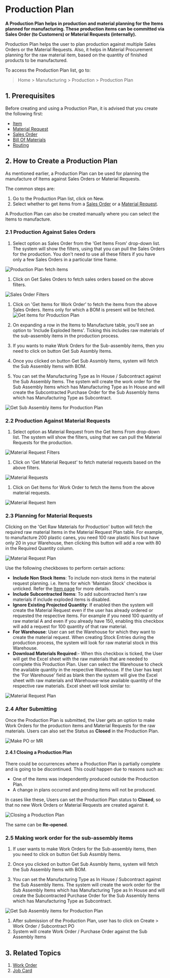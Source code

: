 <!-- add breadcrumbs -->
# Production Plan

**A Production Plan helps in production and material planning for the Items planned for manufacturing. These production items can be committed via Sales Order (to Customers) or Material Requests (internally).**

Production Plan helps the user to plan production against multiple Sales Orders or the Material Requests. Also, it helps in Material Procurement planning for the raw material item, based on the quantity of finished products to be manufactured.

To access the Production Plan list, go to:

> Home > Manufacturing > Production > Production Plan

## 1. Prerequisites
Before creating and using a Production Plan, it is advised that you create the following first:

* [Item](/docs/v13/user/manual/en/stock/item)
* [Material Request](/docs/v13/user/manual/en/stock/material-request)
* [Sales Order](/docs/v13/user/manual/en/selling/sales-order)
* [Bill Of Materials](/docs/v13/user/manual/en/manufacturing/bill-of-materials)
* [Routing](/docs/v13/user/manual/en/manufacturing/routing)

## 2. How to Create a Production Plan
As mentioned earlier, a Production Plan can be used for planning the manufacture of Items against Sales Orders or Material Requests.

The common steps are:

1. Go to the Production Plan list, click on New.
1. Select whether to get items from a [Sales Order](/docs/v13/user/manual/en/selling/sales-order) or a [Material Request](/docs/v13/user/manual/en/stock/material-request).

A Production Plan can also be created manually where you can select the Items to manufacture.

### 2.1 Production Against Sales Orders

1. Select option as Sales Order from the 'Get Items From' drop-down list. The system will show the filters, using that you can pull the Sales Orders for the production. You don't need to use all these filters if you have only a few Sales Orders in a particular time frame.

  ![Production Plan fetch items]({{docs_base_url}}/v13/assets/img/manufacturing/pp_fetch_from.png)

1. Click on Get Sales Orders to fetch sales orders based on the above filters.

  ![Sales Order Filters]({{docs_base_url}}/v13/assets/img/manufacturing/sales_order_filter.png)

1. Click on 'Get Items for Work Order' to fetch the items from the above Sales Orders. Items only for which a BOM is present will be fetched.
  ![Get items for Production Plan]({{docs_base_url}}/v13/assets/img/manufacturing/get_items_wo.png)

1. On expanding a row in the Items to Manufacture table, you'll see an option to 'Include Exploded Items'. Ticking this includes raw materials of the sub-assembly items in the production process.

1. If you wants to make Work Orders for the Sub-assembly items, then you need to click on button Get Sub Assmbly Items.

1. Once you clicked on button Get Sub Assmbly Items, system will fetch the Sub Assembly Items with BOM.

1. You can set the Manufacturing Type as In House / Subcontract against the Sub Assembly Items. The system will create the work order for the Sub Assembly Items which has Manufacturing Type as In House and will create the Subcontracted Purchase Order for the Sub Assembly Items which has Manufacturing Type as Subcontract.

![Get Sub Assembly items for Production Plan]({{docs_base_url}}/v13/assets/img/manufacturing/sub-assembly-items.png)

### 2.2 Production Against Material Requests

1. Select option as Material Request from the Get Items From drop-down list. The system will show the filters, using that we can pull the Material Requests for the production.

  <img class="screenshot" alt="Material Request Filters" src="{{docs_base_url}}/v13/assets/img/manufacturing/material_request_filter.png">

1. Click on 'Get Material Request' to fetch material requests based on the above filters.

  <img class="screenshot" alt="Material Requests" src="{{docs_base_url}}/v13/assets/img/manufacturing/material_requests.png">

1. Click on Get Items for Work Order to fetch the items from the above material requests.

  <img class="screenshot" alt="Material Request Item" src="{{docs_base_url}}/v13/assets/img/manufacturing/material_request_items.png">

### 2.3 Planning for Material Requests

Clicking on the 'Get Raw Materials for Production' button will fetch the required raw material Items in the Material Request Plan table. For example, to manufacture 200 plastic canes, you need 100 raw plastic Nos but have only 20 in your Warehouse, then clicking this button will add a row with 80 in the Required Quantity column.

<img class="screenshot" alt="Material Request Plan" src="{{docs_base_url}}/v13/assets/img/manufacturing/material_request_plan.png">

Use the following checkboxes to perform certain actions:

  * <b>Include Non Stock Items</b>: To include non-stock items in the material request planning. i.e. Items for which 'Maintain Stock' checkbox is unticked. Refer the [Item page](/docs/v13/user/manual/en/stock/item#12-options-when-creating-an-item) for more details.
  * <b>Include Subcontracted Items</b>: To add subcontracted Item's raw materials if include exploded items is disabled.
  * <b>Ignore Existing Projected Quantity</b>: If enabled then the system will create the Material Request even if the user has already ordered or requested the respective items. For example if you need 100 quantity of raw material A and even if you already have 150, enabling this checkbox will add a request for 100 quantity of that raw material.
  * <b>For Warehouse</b>: User can set the Warehouse for which they want to create the material request. When creating Stock Entries during the production process, the system will look for raw material stock in this Warehouse.
  * <b>Download Materials Required</b>:- When this checkbox is ticked, the User will get the Excel sheet with the raw materials that are needed to complete this Production Plan. User can select the Warehouse to check the available quantity in the respective Warehouse. If the User has kept the 'For Warehouse' field as blank then the system will give the Excel sheet with raw materials and Warehouse-wise available quantity of the respective raw materials. Excel sheet will look similar to:

 <img class="screenshot" alt="Material Request Plan" src="{{docs_base_url}}/v13/assets/img/manufacturing/material_request_excel.png">

### 2.4 After Submitting

Once the Production Plan is submitted, the User gets an option to make Work Orders for the production items and Material Requests for the raw materials. Users can also set the Status as **Closed** in the Production Plan.

<img class="screenshot" alt="Make PO or MR" src="{{docs_base_url}}/v13/assets/img/manufacturing/make_prod_mr_wo.png">

#### 2.4.1 Closing a Production Plan

There could be occurrences where a Production Plan is partially complete and is going to be discontinued. This could happen due to reasons such as:

- One of the items was independently produced outside the Production Plan.
- A change in plans occurred and pending items will not be produced.

In cases like these, Users can set the Production Plan status to **Closed**, so that no new Work Orders or Material Requests are created against it.

<img class="screenshot" alt="Closing a Production Plan" src="{{docs_base_url}}/v13/assets/img/manufacturing/production_plan_status.gif">

The same can be **Re-opened**.

### 2.5 Making work order for the sub-assembly items

1. If user wants to make Work Orders for the Sub-assembly items, then you need to click on button Get Sub Assmbly Items.

1. Once you clicked on button Get Sub Assmbly Items, system will fetch the Sub Assembly Items with BOM.

1. You can set the Manufacturing Type as In House / Subcontract against the Sub Assembly Items. The system will create the work order for the Sub Assembly Items which has Manufacturing Type as In House and will create the Subcontracted Purchase Order for the Sub Assembly Items which has Manufacturing Type as Subcontract.

![Get Sub Assembly items for Production Plan]({{docs_base_url}}/v13/assets/img/manufacturing/sub-assembly-items.png)

1. After submission of the Production Plan, user has to click on Create > Work Order / Subcontract PO
1. System will create Work Order / Purchase Order against the Sub Assembly Items


## 3. Related Topics
1. [Work Order](/docs/v13/user/manual/en/manufacturing/work-order)
1. [Job Card](/docs/v13/user/manual/en/manufacturing/job-card)
